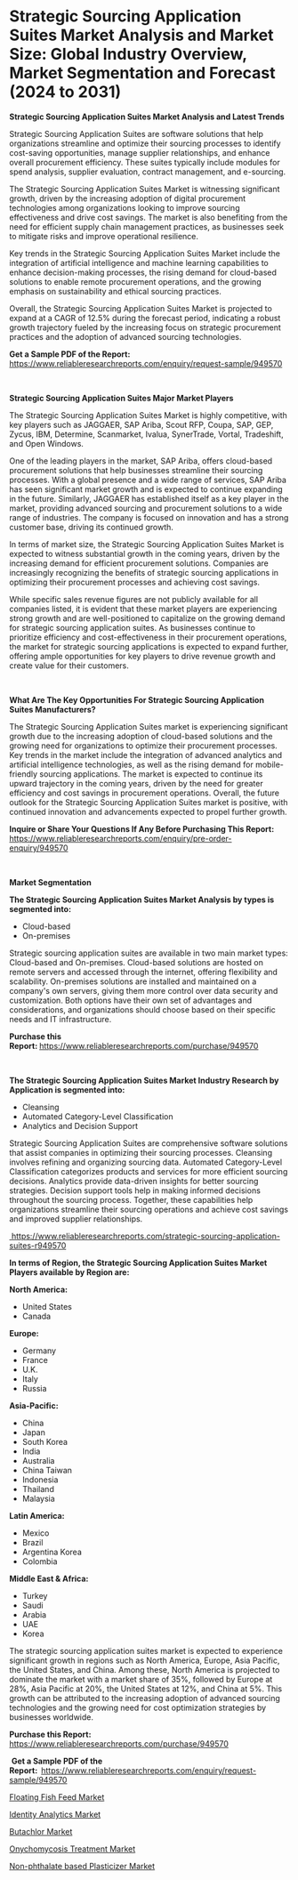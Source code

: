 <p><h1>Strategic Sourcing Application Suites Market Analysis and Market Size: Global Industry Overview, Market Segmentation and Forecast (2024 to 2031)</h1></p><p><strong>Strategic Sourcing Application Suites Market Analysis and Latest Trends</strong></p>
<p><p>Strategic Sourcing Application Suites are software solutions that help organizations streamline and optimize their sourcing processes to identify cost-saving opportunities, manage supplier relationships, and enhance overall procurement efficiency. These suites typically include modules for spend analysis, supplier evaluation, contract management, and e-sourcing.</p><p>The Strategic Sourcing Application Suites Market is witnessing significant growth, driven by the increasing adoption of digital procurement technologies among organizations looking to improve sourcing effectiveness and drive cost savings. The market is also benefiting from the need for efficient supply chain management practices, as businesses seek to mitigate risks and improve operational resilience.</p><p>Key trends in the Strategic Sourcing Application Suites Market include the integration of artificial intelligence and machine learning capabilities to enhance decision-making processes, the rising demand for cloud-based solutions to enable remote procurement operations, and the growing emphasis on sustainability and ethical sourcing practices.</p><p>Overall, the Strategic Sourcing Application Suites Market is projected to expand at a CAGR of 12.5% during the forecast period, indicating a robust growth trajectory fueled by the increasing focus on strategic procurement practices and the adoption of advanced sourcing technologies.</p></p>
<p><strong>Get a Sample PDF of the Report:&nbsp;</strong> <a href="https://www.reliableresearchreports.com/enquiry/request-sample/949570">https://www.reliableresearchreports.com/enquiry/request-sample/949570</a></p>
<p>&nbsp;</p>
<p><strong>Strategic Sourcing Application Suites Major Market Players</strong></p>
<p><p>The Strategic Sourcing Application Suites Market is highly competitive, with key players such as JAGGAER, SAP Ariba, Scout RFP, Coupa, SAP, GEP, Zycus, IBM, Determine, Scanmarket, Ivalua, SynerTrade, Vortal, Tradeshift, and Open Windows. </p><p>One of the leading players in the market, SAP Ariba, offers cloud-based procurement solutions that help businesses streamline their sourcing processes. With a global presence and a wide range of services, SAP Ariba has seen significant market growth and is expected to continue expanding in the future. Similarly, JAGGAER has established itself as a key player in the market, providing advanced sourcing and procurement solutions to a wide range of industries. The company is focused on innovation and has a strong customer base, driving its continued growth.</p><p>In terms of market size, the Strategic Sourcing Application Suites Market is expected to witness substantial growth in the coming years, driven by the increasing demand for efficient procurement solutions. Companies are increasingly recognizing the benefits of strategic sourcing applications in optimizing their procurement processes and achieving cost savings.</p><p>While specific sales revenue figures are not publicly available for all companies listed, it is evident that these market players are experiencing strong growth and are well-positioned to capitalize on the growing demand for strategic sourcing application suites. As businesses continue to prioritize efficiency and cost-effectiveness in their procurement operations, the market for strategic sourcing applications is expected to expand further, offering ample opportunities for key players to drive revenue growth and create value for their customers.</p></p>
<p>&nbsp;</p>
<p><strong>What Are The Key Opportunities For Strategic Sourcing Application Suites Manufacturers?</strong></p>
<p><p>The Strategic Sourcing Application Suites market is experiencing significant growth due to the increasing adoption of cloud-based solutions and the growing need for organizations to optimize their procurement processes. Key trends in the market include the integration of advanced analytics and artificial intelligence technologies, as well as the rising demand for mobile-friendly sourcing applications. The market is expected to continue its upward trajectory in the coming years, driven by the need for greater efficiency and cost savings in procurement operations. Overall, the future outlook for the Strategic Sourcing Application Suites market is positive, with continued innovation and advancements expected to propel further growth.</p></p>
<p><strong>Inquire or Share Your Questions If Any Before Purchasing This Report:</strong> <a href="https://www.reliableresearchreports.com/enquiry/pre-order-enquiry/949570">https://www.reliableresearchreports.com/enquiry/pre-order-enquiry/949570</a></p>
<p>&nbsp;</p>
<p><strong>Market Segmentation</strong></p>
<p><strong>The Strategic Sourcing Application Suites Market Analysis by types is segmented into:</strong></p>
<p><ul><li>Cloud-based</li><li>On-premises</li></ul></p>
<p><p>Strategic sourcing application suites are available in two main market types: Cloud-based and On-premises. Cloud-based solutions are hosted on remote servers and accessed through the internet, offering flexibility and scalability. On-premises solutions are installed and maintained on a company's own servers, giving them more control over data security and customization. Both options have their own set of advantages and considerations, and organizations should choose based on their specific needs and IT infrastructure.</p></p>
<p><strong>Purchase this Report:&nbsp;</strong><a href="https://www.reliableresearchreports.com/purchase/949570">https://www.reliableresearchreports.com/purchase/949570</a></p>
<p>&nbsp;</p>
<p><strong>The Strategic Sourcing Application Suites Market Industry Research by Application is segmented into:</strong></p>
<p><ul><li>Cleansing</li><li>Automated Category-Level Classification</li><li>Analytics and Decision Support</li></ul></p>
<p><p>Strategic Sourcing Application Suites are comprehensive software solutions that assist companies in optimizing their sourcing processes. Cleansing involves refining and organizing sourcing data. Automated Category-Level Classification categorizes products and services for more efficient sourcing decisions. Analytics provide data-driven insights for better sourcing strategies. Decision support tools help in making informed decisions throughout the sourcing process. Together, these capabilities help organizations streamline their sourcing operations and achieve cost savings and improved supplier relationships.</p></p>
<p><a href="https://www.reliableresearchreports.com/strategic-sourcing-application-suites-r949570">&nbsp;https://www.reliableresearchreports.com/strategic-sourcing-application-suites-r949570</a></p>
<p><strong>In terms of Region, the Strategic Sourcing Application Suites Market Players available by Region are:</strong></p>
<p>
    <p> <strong> North America: </strong>
        <ul>
            <li>United States</li>
            <li>Canada</li>
        </ul>
        </p> 
    <p> <strong> Europe: </strong>
        <ul>
            <li>Germany</li>
            <li>France</li>
            <li>U.K.</li>
            <li>Italy</li>
            <li>Russia</li>
        </ul>
        </p> 
    <p> <strong> Asia-Pacific: </strong>
        <ul>
            <li>China</li>
            <li>Japan</li>
            <li>South Korea</li>
            <li>India</li>
            <li>Australia</li>
            <li>China Taiwan</li>
            <li>Indonesia</li>
            <li>Thailand</li>
            <li>Malaysia</li>
        </ul>
        </p> 
    <p> <strong> Latin America: </strong>
        <ul>
            <li>Mexico</li>
            <li>Brazil</li>
            <li>Argentina Korea</li>
            <li>Colombia</li>
        </ul>
        </p> 
    <p> <strong> Middle East & Africa: </strong>
        <ul>
            <li>Turkey</li>
            <li>Saudi</li>
            <li>Arabia</li>
            <li>UAE</li>
            <li>Korea</li>
        </ul>
    </p>
    </p>
<p><p>The strategic sourcing application suites market is expected to experience significant growth in regions such as North America, Europe, Asia Pacific, the United States, and China. Among these, North America is projected to dominate the market with a market share of 35%, followed by Europe at 28%, Asia Pacific at 20%, the United States at 12%, and China at 5%. This growth can be attributed to the increasing adoption of advanced sourcing technologies and the growing need for cost optimization strategies by businesses worldwide.</p></p>
<p><strong>Purchase this Report: </strong><a href="https://www.reliableresearchreports.com/purchase/949570">https://www.reliableresearchreports.com/purchase/949570</a></p>
<p>&nbsp;<strong>Get a Sample PDF of the Report:&nbsp;&nbsp;</strong><a href="https://www.reliableresearchreports.com/enquiry/request-sample/949570">https://www.reliableresearchreports.com/enquiry/request-sample/949570</a></p>
<p><strong></strong></p>
<p><p><a href="https://www.linkedin.com/pulse/global-floating-fish-feed-market-product-type-application-region-umzoc?trackingId=6UtrPfwXS%2BSYlzTvCC6lhg%3D%3D">Floating Fish Feed Market</a></p><p><a href="https://github.com/Krdamani25/Market-Research-Report-List-1/blob/main/identity-analytics-market.md">Identity Analytics Market</a></p><p><a href="https://www.linkedin.com/pulse/butachlor-market-size-growth-trends-statistics-forecasts-hsz3f?trackingId=I8n2tFl3SBGD8L2uppcxQw%3D%3D">Butachlor Market</a></p><p><a href="https://github.com/alexcrou8/Market-Research-Report-List-1/blob/main/onychomycosis-treatment-market.md">Onychomycosis Treatment Market</a></p><p><a href="https://www.linkedin.com/pulse/global-non-phthalate-based-plasticizer-industry-types-applications-tyd2e?trackingId=sHUM0b8cTgiFZnOk%2BSCGPg%3D%3D">Non-phthalate based Plasticizer Market</a></p></p>